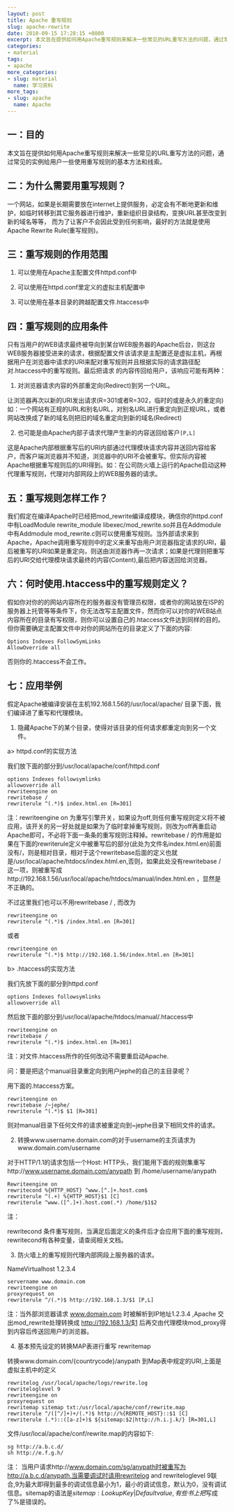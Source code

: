 ```yaml
---
layout: post
title: Apache 重写规则
slug: apache-rewrite
date: 2010-09-15 17:28:15 +0800
excerpt: 本文旨在提供如何用Apache重写规则来解决一些常见的URL重写方法的问题，通过常见的实例给用户一些使用重写规则的基本方法和线索。
categories:
- material
tags:
- apache
more_categories:
- slug: material
  name: 学习资料
more_tags:
- slug: apache
  name: Apache
---
```


## 一：目的

本文旨在提供如何用Apache重写规则来解决一些常见的URL重写方法的问题，通过常见的实例给用户一些使用重写规则的基本方法和线索。

## 二：为什么需要用重写规则？

一个网站，如果是长期需要放在internet上提供服务，必定会有不断地更新和维护，如临时转移到其它服务器进行维护，重新组织目录结构，变换URL甚至改变到新的域名等等， 而为了让客户不会因此受到任何影响，最好的方法就是使用Apache Rewrite Rule(重写规则)。


## 三：重写规则的作用范围

1) 可以使用在Apache主配置文件httpd.conf中

2) 可以使用在httpd.conf里定义的虚拟主机配置中

3) 可以使用在基本目录的跨越配置文件.htaccess中

## 四：重写规则的应用条件

只有当用户的WEB请求最终被导向到某台WEB服务器的Apache后台，则这台WEB服务器接受进来的请求，根据配置文件该请求是主配置还是虚拟主机，再根据用户在浏览器中请求的URI来配对重写规则并且根据实际的请求路径配对.htaccess中的重写规则。最后把请求 的内容传回给用户，该响应可能有两种：

1) 对浏览器请求内容的外部重定向(Redirect)到另一个URL。

让浏览器再次以新的URI发出请求(R=301或者R=302，临时的或是永久的重定向)如：一个网站有正规的URL和别名URL，对别名URL进行重定向到正规URL，或者网站改换成了新的域名则把旧的域名重定向到新的域名(Redirect)

2) 也可能是由Apache内部子请求代理产生新的内容送回给客户`[P,L]`

这是Apache内部根据重写后的URI内部通过代理模块请求内容并送回内容给客户，而客户端浏览器并不知道，浏览器中的URI不会被重写。但实际内容被Apache根据重写规则后的URI得到。如：在公司防火墙上运行的Apache启动这种代理重写规则，代理对内部网段上的WEB服务器的请求。

## 五：重写规则怎样工作？

我们假定在编译Apache时已经把mod_rewrite编译成模块，确信你的httpd.conf中有LoadModule rewrite_module libexec/mod_rewrite.so并且在Addmodule中有Addmodule mod_rewrite.c则可以使用重写规则。当外部请求来到Apache，Apache调用重写规则中的定义来重写由用户浏览器指定请求的URI，最后被重写的URI如果是重定向，则送由浏览器作再一次请求；如果是代理则把重写后的URI交给代理模块请求最终的内容(Content),最后把内容送回给浏览器。

## 六：何时使用.htaccess中的重写规则定义？

假如你对你的的网站内容所在的服务器没有管理员权限，或者你的网站放在ISP的服务器上托管等等条件下，你无法改写主配置文件，然而你可以对你的WEB站点内容所在的目录有写权限，则你可以设置自己的.htaccess文件达到同样的目的。但你需要确定主配置文件中对你的网站所在的目录定义了下面的内容:

	Options Indexes FollowSymLinks
	AllowOverride all

否则你的.htaccess不会工作。

## 七：应用举例

假定Apache被编译安装在主机192.168.1.56的/usr/local/apache/ 目录下面，我们编译进了重写和代理模块。

1) 隐藏Apache下的某个目录，使得对该目录的任何请求都重定向到另一个文件。

a&gt; httpd.conf的实现方法

我们放下面的部分到/usr/local/apache/conf/httpd.conf

	options Indexes followsymlinks
	allowoverride all
	rewriteengine on
	rewritebase /
	rewriterule ^(.*)$ index.html.en [R=301]

注：rewriteengine on 为重写引擎开关，如果设为off,则任何重写规则定义将不被应用，该开关的另一好处就是如果为了临时拿掉重写规则，则改为off再重启动Apache即可，不必将下面一条条的重写规则注释掉。rewritebase / 的作用是如果在下面的rewriterule定义中被重写后的部分(此处为文件名index.html.en)前面没有/，则是相对目录，相对于这个rewritebase后面的定义也就是/usr/local/apache/htdocs/index.html.en,否则，如果此处没有rewritebase /这一项，则被重写成http://192.168.1.56/usr/local/apache/htdocs/manual/index.html.en ，显然是不正确的。

不过这里我们也可以不用rewritebase / , 而改为

	rewriteengine on
	rewriterule ^(.*)$ /index.html.en [R=301]

或者

	rewriteengine on
	rewriterule ^(.*)$ http://192.168.1.56/index.html.en [R=301]

b&gt; .htaccess的实现方法

我们先放下面的部分到httpd.conf

	options Indexes followsymlinks
	allowoverride all

然后放下面的部分到/usr/local/apache/htdocs/manual/.htaccess中

	rewriteengine on
	rewritebase /
	rewriterule ^(.*)$ index.html.en [R=301]

注：对文件.htaccess所作的任何改动不需要重启动Apache.

问：要是把这个manual目录重定向到用户jephe的自己的主目录呢？

用下面的.htaccess方案。

	rewriteengine on
	rewritebase /~jephe/
	rewriterule ^(.*)$ $1 [R=301]

则对manual目录下任何文件的请求被重定向到~jephe目录下相同文件的请求。

2) 转换www.username.domain.com的对于username的主页请求为www.domain.com/username

对于HTTP/1.1的请求包括一个Host: HTTP头，我们能用下面的规则集重写http://www.username.domain.com/anypath 到 /home/username/anypath

	Rewriteengine on
	rewritecond %{HTTP_HOST} ^www.[^.]+.host.com$
	rewriterule ^(.+) %{HTTP_HOST}$1 [C]
	rewriterule ^www.([^.]+).host.com(.*) /home/$1$2

注：

rewritecond 条件重写规则，当满足后面定义的条件后才会应用下面的重写规则，rewritecond有各种变量，请查阅相关文档。

3) 防火墙上的重写规则代理内部网段上服务器的请求。

NameVirtualhost 1.2.3.4

	servername www.domain.com
	rewriteengine on
	proxyrequest on
	rewriterule ^/(.*)$ http://192.168.1.3/$1 [P,L]

注：当外部浏览器请求 www.domain.com 时被解析到IP地址1.2.3.4 ,Apache 交出mod_rewrite处理转换成 http://192.168.1.3/$1 后再交由代理模块mod_proxy得到内容后传送回用户的浏览器。

4) 基本预先设定的转换MAP表进行重写 rewritemap

转换www.domain.com/{countrycode}/anypath 到Map表中规定的URI,上面是虚拟主机中的定义

	rewritelog /usr/local/apache/logs/rewrite.log
	rewriteloglevel 9
	rewriteengine on
	proxyrequest on
	rewritemap sitemap txt:/usr/local/apache/conf/rewrite.map
	rewriterule ^/([^/]+)+/(.*)$ http://%{REMOTE_HOST}::$1 [C]
	rewriterule (.*)::([a-z]+)$ ${sitemap:$2|http://h.i.j.k/} [R=301,L]

文件/usr/local/apache/conf/rewrite.map的内容如下:

	sg http://a.b.c.d/
	sh http://e.f.g.h/

注： 当用户请求http://www.domain.com/sg/anypath时被重写为http://a.b.c.d/anypath.当需要调试时请用rewritelog and rewriteloglevel 9联合,9为最大即得到最多的调试信息最小为1，最小的调试信息，默认为0，没有调试信息。sitemap的语法是${sitemap: LookupKey | Defaultvalue} ,有些书上把$写成了%是错误的。
